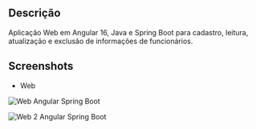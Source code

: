 ## Descrição
Aplicação Web em Angular 16, Java e Spring Boot para cadastro, leitura, atualização e exclusão de informações de funcionários.

## Screenshots
* Web

![Web Angular Spring Boot](https://github.com/fractalxg/angular-spring-boot-project/assets/147837025/2d656ab4-bc42-40a5-af90-e7a6a03be3d4)

![Web 2 Angular Spring Boot](https://github.com/fractalxg/angular-spring-boot-project/assets/147837025/ece100b3-2b87-4a1f-ac16-8aca91743d3e)
